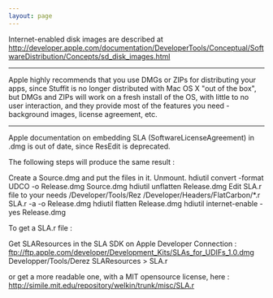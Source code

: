 ```yaml
---
layout: page
---
```


Internet-enabled disk images are described at http://developer.apple.com/documentation/DeveloperTools/Conceptual/SoftwareDistribution/Concepts/sd_disk_images.html

----

Apple highly recommends that you use DMG<nowiki/>s or ZIP<nowiki/>s for distributing your apps, since Stuffit is no longer distributed with Mac OS X "out of the box", but DMG<nowiki/>s and ZIP<nowiki/>s will work on a fresh install of the OS, with little to no user interaction, and they provide most of the features you need - background images, license agreement, etc.

----

Apple documentation on embedding SLA (SoftwareLicenseAgreement) in .dmg is out of date, since ResEdit is deprecated. 

The following steps will produce the same result :


Create a Source.dmg and put the files in it. Unmount.
    hdiutil convert -format UDCO -o Release.dmg Source.dmg
hdiutil unflatten Release.dmg
Edit SLA.r file to your needs
    /Developer/Tools/Rez /Developer/Headers/FlatCarbon/*.r SLA.r -a -o Release.dmg
hdiutil flatten Release.dmg
hdiutil internet-enable -yes Release.dmg


To get a SLA.r file :

Get SLA<nowiki/>Resources in the SLA SDK on Apple Developer Connection :  ftp://ftp.apple.com/developer/Development_Kits/SLAs_for_UDIFs_1.0.dmg
    Developper/Tools/Derez SLAResources > SLA.r


or get a more readable one, with a MIT opensource license, here : http://simile.mit.edu/repository/welkin/trunk/misc/SLA.r
